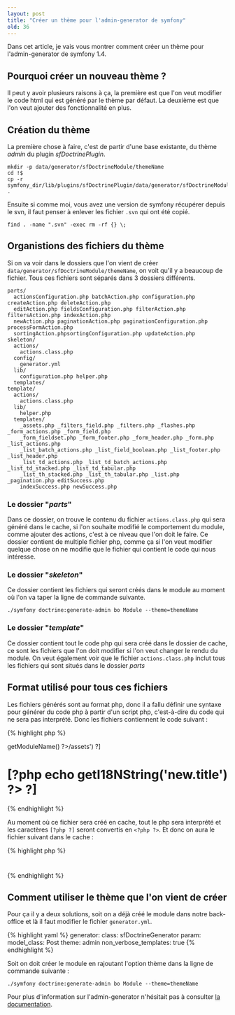 ```yaml
---
layout: post
title: "Créer un thème pour l'admin-generator de symfony"
old: 36
---
```


Dans cet article, je vais vous montrer comment créer un thème pour l'admin-generator de symfony 1.4.

## Pourquoi créer un nouveau thème ?

Il peut y avoir plusieurs raisons à ça, la première est que l'on veut modifier le code html qui est généré par le thème par défaut. La deuxième est que l'on veut ajouter des fonctionnalité en plus.

## Création du thème

La première chose à faire, c'est de partir d'une base existante, du thème *admin* du plugin *sfDoctrinePlugin*.

    mkdir -p data/generator/sfDoctrineModule/themeName
    cd !$
    cp -r symfony_dir/lib/plugins/sfDoctrinePlugin/data/generator/sfDoctrineModule/admin/* .

Ensuite si comme moi, vous avez une version de symfony récupérer depuis le svn, il faut penser à enlever les fichier `.svn` qui ont été copié.

    find . -name ".svn" -exec rm -rf {} \;

## Organistions des fichiers du thème

Si on va voir dans le dossiers que l'on vient de créer `data/generator/sfDoctrineModule/themeName`, on voit qu'il y a beaucoup de fichier. Tous ces fichiers sont séparés dans 3 dossiers différents.

    parts/
      actionsConfiguration.php batchAction.php configuration.php createAction.php deleteAction.php
      editAction.php fieldsConfiguration.php filterAction.php filtersAction.php indexAction.php
      newAction.php paginationAction.php paginationConfiguration.php processFormAction.php
      sortingAction.phpsortingConfiguration.php updateAction.php
    skeleton/
      actions/
        actions.class.php
      config/
        generator.yml
      lib/
        configuration.php helper.php
      templates/
    template/
      actions/
        actions.class.php
      lib/
        helper.php
      templates/
        _assets.php _filters_field.php _filters.php _flashes.php _form_actions.php _form_field.php
        _form_fieldset.php _form_footer.php _form_header.php _form.php _list_actions.php
        _list_batch_actions.php _list_field_boolean.php _list_footer.php _list_header.php
        _list_td_actions.php _list_td_batch_actions.php _list_td_stacked.php _list_td_tabular.php
        _list_th_stacked.php _list_th_tabular.php _list.php _pagination.php editSuccess.php
        indexSuccess.php newSuccess.php

### Le dossier "*parts*"

Dans ce dossier, on trouve le contenu du fichier `actions.class.php` qui sera généré dans le cache, si l'on souhaite modifié le comportement du module, comme ajouter des actions, c'est à ce niveau que l'on doit le faire. Ce dossier contient de multiple fichier php, comme ça si l'on veut modifier quelque chose on ne modifie que le fichier qui contient le code qui nous intéresse.

### Le dossier "*skeleton*"

Ce dossier contient les fichiers qui seront créés dans le module au moment où l'on va taper la ligne de commande suivante.

    ./symfony doctrine:generate-admin bo Module --theme=themeName

### Le dossier "*template*"

Ce dossier contient tout le code php qui sera créé dans le dossier de cache, ce sont les fichiers que l'on doit modifier si l'on veut changer le rendu du module. On veut également voir que le fichier `actions.class.php` inclut tous les fichiers qui sont situés dans le dossier *parts*

## Format utilisé pour tous ces fichiers

Les fichiers générés sont au format php, donc il a fallu définir une syntaxe pour générer du code php à partir d'un script php, c'est-à-dire du code qui ne sera pas interprété. Donc les fichiers contiennent le code suivant :

{% highlight php %}
<?php
[?php use_helper('I18N', 'Date') ?]
[?php include_partial('<?php echo $this->getModuleName() ?>/assets') ?]

<div id="sf_admin_container">
<h1>[?php echo <?php echo $this->getI18NString('new.title') ?> ?]</h1>
{% endhighlight %}

Au moment où ce fichier sera créé en cache, tout le php sera interprété et les caractères `[?php ?]` seront convertis en `<?php ?>`. Et donc on aura le fichier suivant dans le cache :

{% highlight php %}
<?php
<?php use_helper('I18N', 'Date') ?>
<?php include_partial('module_name/assets') ?>

<div id="sf_admin_container">
    <h1><?php echo __('mon titre') ?></h1>
{% endhighlight %}

## Comment utiliser le thème que l'on vient de créer

Pour ça il y a deux solutions, soit on a déjà créé le module dans notre back-office et là il faut modifier le fichier `generator.yml`.

{% highlight yaml %}
generator:
  class: sfDoctrineGenerator
  param:
    model_class:           Post
    theme:                 admin
    non_verbose_templates: true
{% endhighlight %}

Soit on doit créer le module en rajoutant l'option thème dans la ligne de commande suivante :

    ./symfony doctrine:generate-admin bo Module --theme=themeName

Pour plus d'information sur l'admin-generator n'hésitait pas à consulter [la documentation](http://www.symfony-project.org/reference/1_4/en/06-Admin-Generator).
